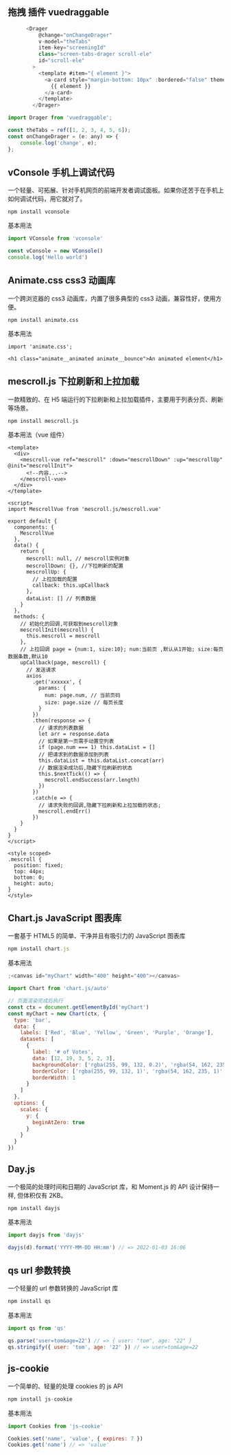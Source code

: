 ## 拖拽 插件 vuedraggable

[vuedraggable]: https://www.itxst.com/vue-draggable/tutorial.html

```js
      <Drager
          @change="onChangeDrager"
          v-model="theTabs"
          item-key="screeningId"
          class="screen-tabs-drager scroll-ele"
          id="scroll-ele"
        >
          <template #item="{ element }">
            <a-card style="margin-bottom: 10px" :bordered="false" theme="gray">
              {{ element }}
            </a-card>
          </template>
        </Drager>

import Drager from 'vuedraggable';

const theTabs = ref([1, 2, 3, 4, 5, 6]);
const onChangeDrager = (e: any) => {
	console.log('change', e);
};

```

## vConsole 手机上调试代码

一个轻量、可拓展、针对手机网页的前端开发者调试面板。如果你还苦于在手机上如何调试代码，用它就对了。

```
npm install vconsole
```

基本用法

```js
import VConsole from 'vconsole'

const vConsole = new VConsole()
console.log('Hello world')
```

## Animate.css css3 动画库

一个跨浏览器的 css3 动画库，内置了很多典型的 css3 动画，兼容性好，使用方便。

```
npm install animate.css
```

基本用法

```
import 'animate.css';

<h1 class="animate__animated animate__bounce">An animated element</h1>
```

## mescroll.js 下拉刷新和上拉加载

一款精致的、在 H5 端运行的下拉刷新和上拉加载插件，主要用于列表分页、刷新等场景。

```
npm install mescroll.js
```

基本用法（vue 组件）

```vue
<template>
  <div>
    <mescroll-vue ref="mescroll" :down="mescrollDown" :up="mescrollUp" @init="mescrollInit">
      <!--内容...-->
    </mescroll-vue>
  </div>
</template>

<script>
import MescrollVue from 'mescroll.js/mescroll.vue'

export default {
  components: {
    MescrollVue
  },
  data() {
    return {
      mescroll: null, // mescroll实例对象
      mescrollDown: {}, //下拉刷新的配置
      mescrollUp: {
        // 上拉加载的配置
        callback: this.upCallback
      },
      dataList: [] // 列表数据
    }
  },
  methods: {
    // 初始化的回调,可获取到mescroll对象
    mescrollInit(mescroll) {
      this.mescroll = mescroll
    },
    // 上拉回调 page = {num:1, size:10}; num:当前页 ,默认从1开始; size:每页数据条数,默认10
    upCallback(page, mescroll) {
      // 发送请求
      axios
        .get('xxxxxx', {
          params: {
            num: page.num, // 当前页码
            size: page.size // 每页长度
          }
        })
        .then(response => {
          // 请求的列表数据
          let arr = response.data
          // 如果是第一页需手动置空列表
          if (page.num === 1) this.dataList = []
          // 把请求到的数据添加到列表
          this.dataList = this.dataList.concat(arr)
          // 数据渲染成功后,隐藏下拉刷新的状态
          this.$nextTick(() => {
            mescroll.endSuccess(arr.length)
          })
        })
        .catch(e => {
          // 请求失败的回调,隐藏下拉刷新和上拉加载的状态;
          mescroll.endErr()
        })
    }
  }
}
</script>

<style scoped>
.mescroll {
  position: fixed;
  top: 44px;
  bottom: 0;
  height: auto;
}
</style>
```

## Chart.js JavaScript 图表库

一套基于 HTML5 的简单、干净并且有吸引力的 JavaScript 图表库

```js
npm install chart.js
```

基本用法

```js
;<canvas id="myChart" width="400" height="400"></canvas>

import Chart from 'chart.js/auto'

// 页面渲染完成后执行
const ctx = document.getElementById('myChart')
const myChart = new Chart(ctx, {
  type: 'bar',
  data: {
    labels: ['Red', 'Blue', 'Yellow', 'Green', 'Purple', 'Orange'],
    datasets: [
      {
        label: '# of Votes',
        data: [12, 19, 3, 5, 2, 3],
        backgroundColor: ['rgba(255, 99, 132, 0.2)', 'rgba(54, 162, 235, 0.2)', 'rgba(255, 206, 86, 0.2)', 'rgba(75, 192, 192, 0.2)', 'rgba(153, 102, 255, 0.2)', 'rgba(255, 159, 64, 0.2)'],
        borderColor: ['rgba(255, 99, 132, 1)', 'rgba(54, 162, 235, 1)', 'rgba(255, 206, 86, 1)', 'rgba(75, 192, 192, 1)', 'rgba(153, 102, 255, 1)', 'rgba(255, 159, 64, 1)'],
        borderWidth: 1
      }
    ]
  },
  options: {
    scales: {
      y: {
        beginAtZero: true
      }
    }
  }
})
```

## Day.js

一个极简的处理时间和日期的 JavaScript 库，和 Moment.js 的 API 设计保持一样, 但体积仅有 2KB。

```
npm install dayjs
```

基本用法

```js
import dayjs from 'dayjs'

dayjs(d).format('YYYY-MM-DD HH:mm') // => 2022-01-03 16:06
```

## qs url 参数转换

一个轻量的 url 参数转换的 JavaScript 库

```js
npm install qs
```

基本用法

```js
import qs from 'qs'

qs.parse('user=tom&age=22') // => { user: "tom", age: "22" }
qs.stringify({ user: 'tom', age: '22' }) // => user=tom&age=22
```

## js-cookie

一个简单的、轻量的处理 cookies 的 js API

```js
npm install js-cookie
```

基本用法

```js
import Cookies from 'js-cookie'

Cookies.set('name', 'value', { expires: 7 })
Cookies.get('name') // => 'value'
```
